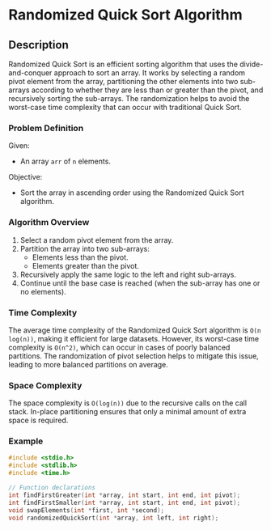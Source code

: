 # Randomized Quick Sort Algorithm

## Description

Randomized Quick Sort is an efficient sorting algorithm that uses the divide-and-conquer approach to sort an array. It works by selecting a random pivot element from the array, partitioning the other elements into two sub-arrays according to whether they are less than or greater than the pivot, and recursively sorting the sub-arrays. The randomization helps to avoid the worst-case time complexity that can occur with traditional Quick Sort.

### Problem Definition

Given:
- An array `arr` of `n` elements.

Objective:
- Sort the array in ascending order using the Randomized Quick Sort algorithm.

### Algorithm Overview

1. Select a random pivot element from the array.
2. Partition the array into two sub-arrays:
   - Elements less than the pivot.
   - Elements greater than the pivot.
3. Recursively apply the same logic to the left and right sub-arrays.
4. Continue until the base case is reached (when the sub-array has one or no elements).

### Time Complexity

The average time complexity of the Randomized Quick Sort algorithm is `O(n log(n))`, making it efficient for large datasets. However, its worst-case time complexity is `O(n^2)`, which can occur in cases of poorly balanced partitions. The randomization of pivot selection helps to mitigate this issue, leading to more balanced partitions on average.

### Space Complexity

The space complexity is `O(log(n))` due to the recursive calls on the call stack. In-place partitioning ensures that only a minimal amount of extra space is required.

### Example

```c
#include <stdio.h>
#include <stdlib.h>
#include <time.h>

// Function declarations
int findFirstGreater(int *array, int start, int end, int pivot);
int findFirstSmaller(int *array, int start, int end, int pivot);
void swapElements(int *first, int *second);
void randomizedQuickSort(int *array, int left, int right);